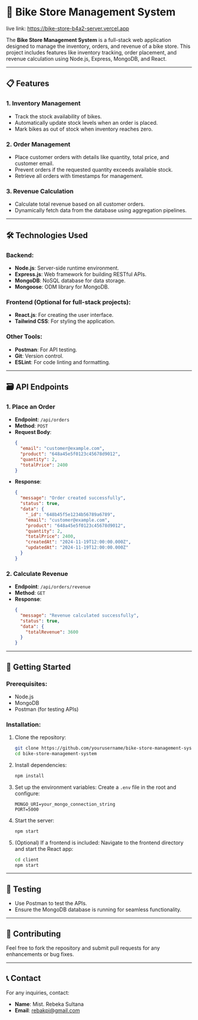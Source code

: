 # 🚴 Bike Store Management System
live link: https://bike-store-b4a2-server.vercel.app

The **Bike Store Management System** is a full-stack web application designed to manage the inventory, orders, and revenue of a bike store. This project includes features like inventory tracking, order placement, and revenue calculation using Node.js, Express, MongoDB, and React.

---

## 📋 Features

### 1. Inventory Management
- Track the stock availability of bikes.
- Automatically update stock levels when an order is placed.
- Mark bikes as out of stock when inventory reaches zero.

### 2. Order Management
- Place customer orders with details like quantity, total price, and customer email.
- Prevent orders if the requested quantity exceeds available stock.
- Retrieve all orders with timestamps for management.

### 3. Revenue Calculation
- Calculate total revenue based on all customer orders.
- Dynamically fetch data from the database using aggregation pipelines.

---

## 🛠️ Technologies Used

### Backend:
- **Node.js**: Server-side runtime environment.
- **Express.js**: Web framework for building RESTful APIs.
- **MongoDB**: NoSQL database for data storage.
- **Mongoose**: ODM library for MongoDB.

### Frontend (Optional for full-stack projects):
- **React.js**: For creating the user interface.
- **Tailwind CSS**: For styling the application.

### Other Tools:
- **Postman**: For API testing.
- **Git**: Version control.
- **ESLint**: For code linting and formatting.

---

## 🗃️ API Endpoints

### 1. **Place an Order**
- **Endpoint**: `/api/orders`
- **Method**: `POST`
- **Request Body**:
  ```json
  {
    "email": "customer@example.com",
    "product": "648a45e5f0123c45678d9012",
    "quantity": 2,
    "totalPrice": 2400
  }
  ```
- **Response**:
  ```json
  {
    "message": "Order created successfully",
    "status": true,
    "data": {
      "_id": "648b45f5e1234b56789a6789",
      "email": "customer@example.com",
      "product": "648a45e5f0123c45678d9012",
      "quantity": 2,
      "totalPrice": 2400,
      "createdAt": "2024-11-19T12:00:00.000Z",
      "updatedAt": "2024-11-19T12:00:00.000Z"
    }
  }
  ```

### 2. **Calculate Revenue**
- **Endpoint**: `/api/orders/revenue`
- **Method**: `GET`
- **Response**:
  ```json
  {
    "message": "Revenue calculated successfully",
    "status": true,
    "data": {
      "totalRevenue": 3600
    }
  }
  ```

---

## 🌟 Getting Started

### Prerequisites:
- Node.js
- MongoDB
- Postman (for testing APIs)

### Installation:
1. Clone the repository:
   ```bash
   git clone https://github.com/yourusername/bike-store-management-system.git
   cd bike-store-management-system
   ```
2. Install dependencies:
   ```bash
   npm install
   ```
3. Set up the environment variables:
   Create a `.env` file in the root and configure:
   ```plaintext
   MONGO_URI=your_mongo_connection_string
   PORT=5000
   ```
4. Start the server:
   ```bash
   npm start
   ```
5. (Optional) If a frontend is included:
   Navigate to the frontend directory and start the React app:
   ```bash
   cd client
   npm start
   ```

---

## 🤬 Testing

- Use Postman to test the APIs.
- Ensure the MongoDB database is running for seamless functionality.

---

## 🙌 Contributing

Feel free to fork the repository and submit pull requests for any enhancements or bug fixes.

---



## 📞 Contact

For any inquiries, contact:
- **Name**: Mist. Rebeka Sultana
- **Email**: rebakpi@gmail.com


